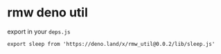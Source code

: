# rmw deno util

export in your `deps.js`

```
export sleep from 'https://deno.land/x/rmw_util@0.0.2/lib/sleep.js'
```

